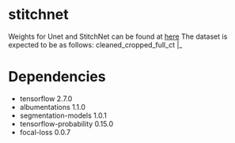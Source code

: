 # stitchnet
Weights for Unet and StitchNet can be found at [here](https://drive.protonmail.com/urls/MNZG7WEWFW#goXbo4jJFoXh)
The dataset is expected to be as follows:
cleaned\_cropped\_full\_ct
 |\_ 

# Dependencies
- tensorflow 2.7.0
- albumentations 1.1.0
- segmentation-models 1.0.1
- tensorflow-probability 0.15.0
- focal-loss 0.0.7
